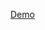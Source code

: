 [Demo](https://media2.giphy.com/media/v1.Y2lkPTc5MGI3NjExdmRnand4MGdvcHcxOXp1aGhnYWR0OGEydjFqOTluMmFndW5nMnk2cSZlcD12MV9pbnRlcm5hbF9naWZfYnlfaWQmY3Q9Zw/fgvsrZ4RvHscVGbgea/giphy.gif)
